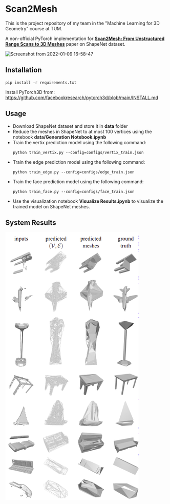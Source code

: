 # Scan2Mesh

This is the project repository of my team in the "Machine Learning for 3D Geometry" course at TUM.

A non-official PyTorch implementation for [**Scan2Mesh: From Unstructured Range Scans to 3D Meshes**](https://www.3dunderstanding.org/papers/2019/dai2019scan2mesh/) paper on ShapeNet dataset. 

![Screenshot from 2022-01-09 16-58-47](https://user-images.githubusercontent.com/24280391/148690135-9ff67950-5ae8-4fe0-a5e7-fe8097d4f428.png)

## Installation

```
pip install -r requirements.txt
```

Install PyTorch3D from: https://github.com/facebookresearch/pytorch3d/blob/main/INSTALL.md


## Usage

- Download ShapeNet dataset and store it in **data** folder
- Reduce the meshes in ShapeNet to at most 100 vertices using the notebook **data/Generation Notebook.ipynb**
- Train the vertix prediction model using the following command: 
  ```
  python train_vertix.py --config=configs/vertix_train.json
  ```
- Train the edge prediction model using the following command: 
  ```
  python train_edge.py --config=configs/edge_train.json
  ```
- Train the face prediction model using the following command: 
  ```
  python train_face.py --config=configs/face_train.json
  ```
- Use the visualization notebook **Visualize Results.ipynb** to visualize the trained model on ShapeNet meshes.

## System Results


![visualizations](visualizations.png)


